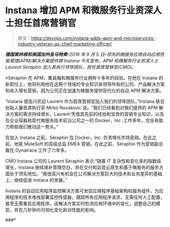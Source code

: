 # Instana 增加 APM 和微服务行业资深人士担任首席营销官

> 原文：<https://devops.com/instana-adds-apm-and-microservices-industry-veteran-as-chief-marketing-officer/>

***德国索林根和美国加州圣马特奥**–2019 年 9 月 5 日–领先的微服务应用自动应用性能管理(APM)解决方案提供商 Instana 今天宣布，APM 和微服务行业资深人士 Laurent Séraphin 加入其执行领导团队，担任首席营销官(CMO)。*

 *Séraphin 在 APM、集装箱和微服务行业拥有十多年的经验。在他在 Instana 的新职位上，他将利用他在这两个领域的专业知识来领导所有的公司、产品解决方案和收入增长营销，因为公司正在加速为微服务提供现代化的自动 APM 解决方案。

“Instana 很高兴欢迎 Laurent 作为首席营销官加入我们的领导团队，”Instana 联合创始人兼首席执行官 Mirko Novakovic 说。“我们已经看到对我们提供的 APM 解决方案的需求持续增长，Laurent 凭借其先前的经验和宝贵的营销专业知识，以及在企业容器和现代微服务技术前沿公司之一的 Docker，Inc .工作多年，完全有能力帮助我们推动这一势头。”

在加入 Instana 之前，Séraphin 在 Docker，Inc .负责增长市场营销。在此之前，他是 MuleSoft 的高级总监 EMEA 营销。在此之前，Séraphin 作为营销副总裁在 Dynatrace 工作了六年多。

CMO Instana 公司的 Laurent Séraphin 表示:“随着 IT 复杂性和变化率的指数级增长，Instana 继续填补管理空白，并在交付和运营云原生和基于微服务的服务方面处于领先地位。“我很高兴有机会在公司解决方案巨大的技术和业务差异的基础上，继续促进 Instana 的发展。”

Instana 的自动应用程序监控解决方案可发现应用程序基础架构和服务组件，为应用程序的技术堆栈部署监控传感器，跟踪所有应用程序请求，无需任何人工配置，甚至无需重启应用程序。该解决方案实时检测应用环境中的变化，调整自己的模型，并在几秒钟内可视化变化和对性能的影响。

###*